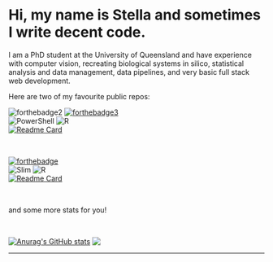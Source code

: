 
# Hi, my name is Stella and sometimes I write decent code.
I am a PhD student at the University of Queensland and have experience with computer vision, recreating biological systems in silico, statistical analysis and data management, data pipelines, and very basic full stack web development.

Here are two of my favourite public repos:

![forthebadge2](https://img.shields.io/badge/Made_with-Love-orange?style=for-the-badge&labelColor=red) [![forthebadge3](https://img.shields.io/badge/Open_Source-orange?style=for-the-badge&labelColor=red
)](https://forthebadge.com)
<br>
![PowerShell](https://img.shields.io/badge/PowerShell-%235391FE.svg?style=for-the-badge&logo=powershell&logoColor=white) ![R](https://img.shields.io/badge/r-%23276DC3.svg?style=for-the-badge&logo=r&logoColor=white)
<br>
[![Readme Card](https://github-readme-stats.vercel.app/api/pin/?username=sknief&repo=RespirometryAnalysis&theme=dracula)](https://github.com/sknief/RespirometryAnalysis)

<br>

[![forthebadge](https://img.shields.io/badge/Made_with-Resentment-orange?style=for-the-badge&labelColor=red)](https://forthebadge.com) 
<br>
 ![Slim](https://img.shields.io/badge/Made%20with-SLiM-br?style=for-the-badge&logo=appveyor) ![R](https://img.shields.io/badge/r-%23276DC3.svg?style=for-the-badge&logo=r&logoColor=white)
<br>
[![Readme Card](https://github-readme-stats.vercel.app/api/pin/?username=sknief&repo=honours&theme=dracula)](https://github.com/sknief/honours)

<br>

and some more stats for you!

<br>

[![Anurag's GitHub stats](https://github-readme-stats.vercel.app/api?username=sknief&theme=dracula&hide_rank=TRUE)](https://github.com/anuraghazra/github-readme-stats)
<a href="https://github.com/anuraghazra/convoychat">
  <img align="top" src="https://github-readme-stats.vercel.app/api/top-langs/?username=sknief&layout=compact&theme=dracula" />
</a>

----

<!--- ![shields.io](https://img.shields.io/badge/Fuck%20it-It%20works-blue?style=for-the-badge&logo=appveyor?logoWidth=360)  [![forthebadge](https://forthebadge.com/images/badges/made-with-out-pants.svg)](https://forthebadge.com) 

(https://img.shields.io/badge/Made_with-Love-orange?style=for-the-badge&labelColor=red) 

--->



<!--
🔭 I’m currently working on the first chapter of my PhD! I am looking at the energetic requirements of an immune response in fish. <br/>
😄 My pronouns are She/They. <br/>
🌱 I’m currently learning Javascript. <br/>
🦑 I'm confident in R, Eidos, Shell, Powershell, LaTeX and Papyrus. <br/>


<br/>

📫 How to reach me: through the twitter linked to my profile.<br/>
⚡ Fun fact: you can support me and my work by buying me a coffee through Ko-fi! <br/>

**sknief/sknief** is a ✨ _special_ ✨ repository because its `README.md` (this file) appears on your GitHub profile.

Here are some ideas to get you started:
<br/>

- 🔭 I’m currently working on ...
- 🌱 I’m currently learning ...
- 👯 I’m looking to collaborate on ...
- 🤔 I’m looking for help with ...
- 💬 Ask me about ...
- 📫 How to reach me: ...
- 😄 Pronouns: ...
- ⚡ Fun fact: ...
-->
